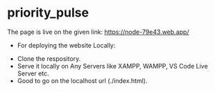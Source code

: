 # priority_pulse

The page is live on the given link:
https://node-79e43.web.app/

- For deploying the website Locally:
* Clone the respository.
* Serve it locally on Any Servers like XAMPP, WAMPP, VS Code Live Server etc.
* Good to go on the localhost url (./index.html).
